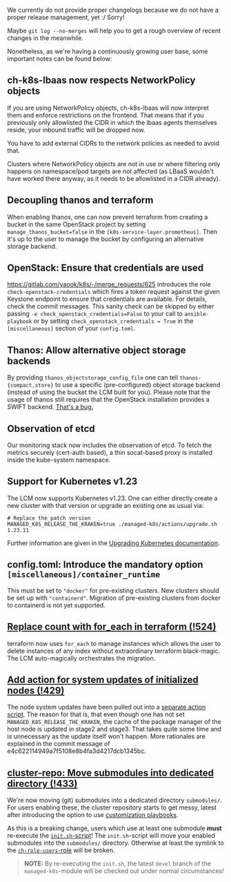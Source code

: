 We currently do not provide proper changelogs because we do not have a proper release management, yet :/ Sorry!

Maybe `git log --no-merges` will help you to get a rough overview of recent changes in the meanwhile.

Nonetheless, as we're having a continuously growing user base, some important notes can be found below:

## ch-k8s-lbaas now respects NetworkPolicy objects

If you are using NetworkPolicy objects, ch-k8s-lbaas will now interpret them and enforce restrictions on the frontend. That means that if you previously only allowlisted the CIDR in which the lbaas agents themselves reside, your inbound traffic will be dropped now.

You have to add external CIDRs to the network policies as needed to avoid that.

Clusters where NetworkPolicy objects are not in use or where filtering only happens on namespace/pod targets are not affected (as LBaaS wouldn't have worked there anyway, as it needs to be allowlisted in a CIDR already).

## Decoupling thanos and terraform

When enabling thanos, one can now prevent terraform from creating a bucket in the same OpenStack project by setting `manage_thanos_bucket=false` in the `[k8s-service-layer.prometheus]`. Then it's up to the user to manage the bucket by configuring an alternative storage backend.

## OpenStack: Ensure that credentials are used

https://gitlab.com/yaook/k8s/-/merge_requests/625 introduces the role `check-openstack-credentials` which fires a token request against the given Keystone endpoint to ensure that credentials are available. For details, check the commit messages. This sanity check can be skipped by either passing `-e check_openstack_credentials=False` to your call to `ansible-playbook` or by setting `check_openstack_credentials = True` in the `[miscellaneous]` section of your `config.toml`.

## Thanos: Allow alternative object storage backends

By providing `thanos_objectstorage_config_file` one can tell `thanos-{compact,store}` to use a specific (pre-configured) object storage backend (instead of using the bucket the LCM built for you). Please note that the usage of thanos still requires that the OpenStack installation provides a SWIFT backend. [That's a bug.](https://gitlab.com/yaook/k8s/-/issues/356)

## Observation of etcd

Our monitoring stack now includes the observation of etcd. To fetch the metrics securely (cert-auth based), a thin socat-based proxy is installed inside the kube-system namespace.

## Support for Kubernetes v1.23

The LCM now supports Kubernetes v1.23.
One can either directly create a new cluster with that version or upgrade an existing one as usual via:

```shell
# Replace the patch version
MANAGED_K8S_RELEASE_THE_KRAKEN=true ./managed-k8s/actions/upgrade.sh 1.23.11
```

Further information are given in the [Upgrading Kubernetes documentation](https://yaook.gitlab.io/k8s/operation/upgrading-kubernetes.html).

## config.toml: Introduce the mandatory option `[miscellaneous]/container_runtime`

This must be set to `"docker"` for pre-existing clusters. New clusters
should be set up with `"containerd"`. Migration of pre-existing
clusters from docker to containerd is not yet supported.

## [Replace count with for_each in terraform (!524)](https://gitlab.com/yaook/k8s/-/merge_requests/524)

terraform now uses `for_each` to manage instances which allows the user to delete instances of any index without extraordinary terraform black-magic.
The LCM auto-magically orchestrates the migration.

## [Add action for system updates of initialized nodes (!429)](https://gitlab.com/yaook/k8s/-/merge_requests/429)

The node system updates have been pulled out into a [separate action script](https://yaook.gitlab.io/k8s/operation/actions-references.html#system_update_nodessh).
The reason for that is, that even though one has not set `MANAGED_K8S_RELEASE_THE_KRAKEN`, the cache of the package manager of the host node is updated in stage2 and stage3.
That takes quite some time and is unnecessary as the update itself won't happen.
More rationales are explained in the commit message of e4c622114949a7f5108e8b4fa3d4217dcb1345bc.

## [cluster-repo: Move submodules into dedicated directory (!433)](https://gitlab.com/yaook/k8s/-/merge_requests/433)

We're now moving (git) submodules into a dedicated directory `submodules/`.
For users enabling these, the cluster repository starts to get messy, latest after introducing the option to
   use [customization playbooks](https://yaook.gitlab.io/k8s/design/abstraction-layers.html#customization).

As this is a breaking change, users which use at least one submodule **must** re-execute the [`init.sh`-script](https://yaook.gitlab.io/k8s/operation/actions-references.html#initsh)!
The `init.sh`-script will move your enabled submodules into the `submodules/` directory.
Otherwise at least the symlink to the [`ch-role-users`-role](k8s-base/roles/ch-role-users) will be broken.

> **NOTE:** By re-executing the `init.sh`, the latest `devel` branch of the `managed-k8s`-module will be checked out under normal circumstances!

